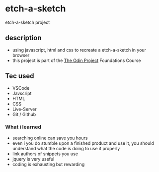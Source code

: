 # etch-a-sketch

etch-a-sketch project 

## description

- using javascript, html and css to recreate a etch-a-sketch in your browser
- this project is part of the [The Odin Project](www.theodinproject.com) Foundations Course

## Tec used

- VSCode
- Javscript
- HTML
- CSS
- Live-Server
- Git / Github

### What i learned

- searching online can save you hours
- even i you do stumble upon a finished product and use it, you should understand what the code is doing to use it properly
- link authors of snippets you use
- jquery is very useful
- coding is exhausting but rewarding
